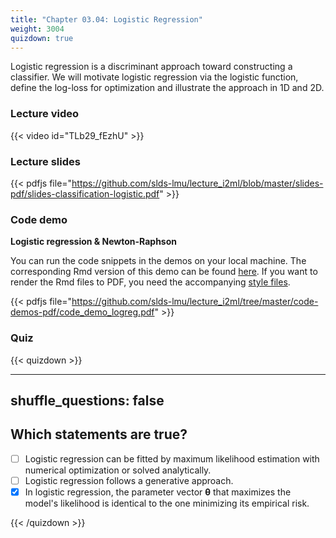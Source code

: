 ```yaml
---
title: "Chapter 03.04: Logistic Regression"
weight: 3004
quizdown: true
---
```

Logistic regression is a discriminant approach toward constructing a classifier. We will motivate logistic regression via the logistic function, define the log-loss for optimization and illustrate the approach in 1D and 2D.

<!--more-->

### Lecture video

{{< video id="TLb29_fEzhU" >}}

### Lecture slides

{{< pdfjs file="https://github.com/slds-lmu/lecture_i2ml/blob/master/slides-pdf/slides-classification-logistic.pdf" >}}

### Code demo

**Logistic regression & Newton-Raphson**

You can run the code snippets in the demos on your local machine. The corresponding Rmd version of this demo can be found [here](https://github.com/compstat-lmu/lecture_i2ml/blob/master/code-demos/code_demo_logreg.Rmd). If you want to render the Rmd files to PDF, you need the accompanying [style files](https://github.com/compstat-lmu/lecture_i2ml/tree/master/style). 

{{< pdfjs file="https://github.com/slds-lmu/lecture_i2ml/tree/master/code-demos-pdf/code_demo_logreg.pdf" >}}

### Quiz

{{< quizdown >}}

---
shuffle_questions: false
---

## Which statements are true? 

- [ ] Logistic regression can be fitted by maximum likelihood estimation with numerical optimization or solved analytically.
- [ ] Logistic regression follows a generative approach.
- [x] In logistic regression, the parameter vector $\mathbf{\theta}$ that maximizes the model's likelihood is identical to the one minimizing its empirical risk.

{{< /quizdown >}}